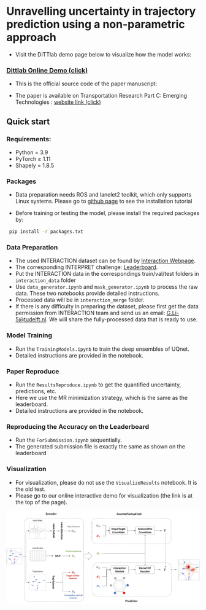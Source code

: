 # Unravelling uncertainty in trajectory prediction using a non-parametric approach

- Visit the DiTTlab demo page below to visualize how the model works:
### [Dittlab Online Demo (click)](http://mirrors-dev.citg.tudelft.nl:8082/uqnet-main.py/)
- This is the official source code of the paper manuscript: **<Unravelling uncertainty in trajectory prediction using a non-parametric approach>**

- The paper is available on Transportation Research Part C: Emerging Technologies : [website link (click)](https://www.sciencedirect.com/science/article/pii/S0968090X24001803)

## Quick start

### Requirements:

* Python = 3.9
* PyTorch ≥ 1.11
* Shapely = 1.8.5

### Packages

* Data preparation needs ROS and lanelet2 toolkit, which only supports Linux systems. Please go to [github page](https://github.com/fzi-forschungszentrum-informatik/Lanelet2) to see the installation tutorial

* Before training or testing the model, please install the required packages by:

``` bash
 pip install -r packages.txt
```

### Data Preparation

* The used INTERACTION dataset can be found by [Interaction Webpage](https://interaction-dataset.com/). 
* The corresponding INTERPRET challenge: [Leaderboard](http://challenge.interaction-dataset.com/leader-board).
* Put the INTERACTION data in the correspondings train/val/test folders in `interaction_data` folder
* Use `data_generator.ipynb` and `mask_generator.ipynb` to process the raw data. These two notebooks provide detailed instructions.
* Processed data will be in `interaction_merge` folder.
* If there is any difficulty in preparing the dataset, please first get the data permission from INTERACTION team and send us an email: [G.Li-5@tudelft.nl](G.Li-5@tudelft.nl). We will share the fully-processed data that is ready to use.

### Model Training

* Run the `TrainingModels.ipynb` to train the deep ensembles of UQnet.
* Detailed instructions are provided in the notebook.

### Paper Reproduce

* Run the `ResultsReproduce.ipynb` to get the quantified uncertainty, predictions, etc.
* Here we use the MR minimization strategy, which is the same as the leaderboard.
* Detailed instructions are provided in the notebook.

### Reproducing the Accuracy on the Leaderboard

* Run the `ForSubmission.ipynb` sequentially.
* The generated submission file is exactly the same as shown on the leaderboard

### Visualization

* For visualization, please do not use the `VisualizeResults` notebook. It is the old test.
* Please go to our online interactive demo for visualization (the link is at the top of the page).


![alt text](https://github.com/RomainLITUD/UQnet-arxiv/blob/main/figs/archi.jpg "Model Structure")
